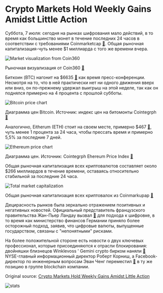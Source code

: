 # Crypto Markets Hold Weekly Gains Amidst Little Action

Суббота, 7 июля: сегодня на рынках шифрования мало действий, в то время как большинство монет в течение последних 24 часов в соответствии с требованиями Coinmarketcap  [🔗](https://coinmarketcap.com/). Общая рыночная капитализация-чуть менее $1 миллиарда с того же времени вчера.

![Market visualization from Coin360](//cointelegraph.com/storage/uploads/view/d59de7e10c0c8ff1c5f7823c36a9a794.png "Market visualization from Coin360")

Рыночная визуализация от Coin360  [🔗](https://cointelegraph.com/heatmap)

Биткоин (BTC) нагонит на $6635  [🔗](https://cointelegraph.com/bitcoin-price-index)  как время пресс-конференции. Несмотря на то, что в ней практически нет ни одного движения вверх или вниз, он по-прежнему удержал выигрыш на этой неделе, так как он поднялся примерно на 4 процента с прошлой субботы.

![Bitcoin price chart](//cointelegraph.com/storage/uploads/view/02d94cdb40f7c17ff1f4bc7f5d169504.png "Bitcoin price chart")

Диаграмма цен Bitcoin. Источник: индекс цен на битомонты Cointegrph  [🔗](https://cointelegraph.com/bitcoin-price-index)

Аналогично, Eitherum (ETH) стоит на своем месте, примерно $467  [🔗](https://cointelegraph.com/ethereum-price-index), чуть менее 1 процента за 24 часа, чтобы прессать время и примерно 5,5% за последние 7 дней.

![Ethereum price chart](//cointelegraph.com/storage/uploads/view/5c108f4e7919236e9e7b0f1810434aff.png "Ethereum price chart")

Диаграмма цен. Источник: Cointegrph Ehereum Price Index  [🔗](https://cointelegraph.com/ethereum-price-index)

Общая рыночная капитализация всех криптовалютов составляет около $266 миллиардов в течение времени, оставаясь относительно стабильной за последние 24 часа.

![Total market capitalization](//cointelegraph.com/storage/uploads/view/f690a58b03ea92f9671961b29fd52ab7.png "Total market capitalization")

Общая рыночная капитализация всех криптовалок из Coinmarkupap  [🔗](http://coinmarketcap.com/charts/)

Децирасность рынков была зеркально отражением позитивных и негативных новостей. Официальный представитель французского правительства Жан-Пьер Ландау вызвал  [🔗](https://cointelegraph.com/news/france-s-monsieur-bitcoin-we-should-not-directly-regulate-cryptocurrency)  для подхода к шифровке, в то время как министерство финансов Германии приняло более осторожный подход, заявив, что цифровые валюты, выпущенные государством, связаны с "непонятными" рисками.

На более положительной стороне есть новости о двух ключевых профессионал, которые присоединяются к отрасли блокирования: двойняшки близнецов Winklevoss ' Gemini crypto бирком наняли  [🔗](https://cointelegraph.com/news/winklevoss-gemini-exchange-recruits-nyse-chief-information-officer)  NYSE-главный информационный директор Роберт Корниш, а Facebook-директор по инженерным вопросам Эван Ченг переместил  [🔗](https://cointelegraph.com/news/facebook-director-of-engineering-moves-to-same-position-at-company-s-blockchain-team)  в ту же позицию в группе blockchain компании.

Original source: [Crypto Markets Hold Weekly Gains Amidst Little Action](https://cointelegraph.com/news/crypto-markets-hold-weekly-gains-amidst-little-action)

![stats](https://c.statcounter.com/11760860/0/a89fa40b/1/ "stats")

